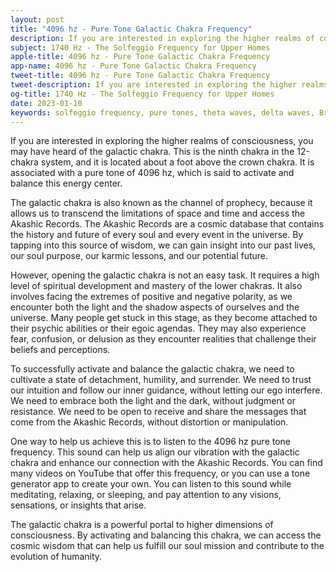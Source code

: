 ```yaml
---
layout: post
title: "4096 hz - Pure Tone Galactic Chakra Frequency"
description: If you are interested in exploring the higher realms of consciousness, you may have heard of the galactic chakra. This is the ninth chakra in the 12-chakra system, and it is located about a foot above the crown chakra. It is associated with a pure tone of 4096 hz, which is said to activate and balance this energy center.
subject: 1740 Hz - The Solfeggio Frequency for Upper Homes
apple-title: 4096 hz - Pure Tone Galactic Chakra Frequency
app-name: 4096 hz - Pure Tone Galactic Chakra Frequency
tweet-title: 4096 hz - Pure Tone Galactic Chakra Frequency
tweet-description: If you are interested in exploring the higher realms of consciousness, you may have heard of the galactic chakra. This is the ninth chakra in the 12-chakra system, and it is located about a foot above the crown chakra. It is associated with a pure tone of 4096 hz, which is said to activate and balance this energy center.
og-title: 1740 Hz - The Solfeggio Frequency for Upper Homes
date: 2023-01-10
keywords: solfeggio frequency, pure tones, theta waves, delta waves, Brain Beats, Frequencies, White noise, Brain wave entrainment, sound therapy, binaural beats youtube
---
```

If you are interested in exploring the higher realms of consciousness, you may have heard of the galactic chakra. This is the ninth chakra in the 12-chakra system, and it is located about a foot above the crown chakra. It is associated with a pure tone of 4096 hz, which is said to activate and balance this energy center.

The galactic chakra is also known as the channel of prophecy, because it allows us to transcend the limitations of space and time and access the Akashic Records. The Akashic Records are a cosmic database that contains the history and future of every soul and every event in the universe. By tapping into this source of wisdom, we can gain insight into our past lives, our soul purpose, our karmic lessons, and our potential future.

However, opening the galactic chakra is not an easy task. It requires a high level of spiritual development and mastery of the lower chakras. It also involves facing the extremes of positive and negative polarity, as we encounter both the light and the shadow aspects of ourselves and the universe. Many people get stuck in this stage, as they become attached to their psychic abilities or their egoic agendas. They may also experience fear, confusion, or delusion as they encounter realities that challenge their beliefs and perceptions.

To successfully activate and balance the galactic chakra, we need to cultivate a state of detachment, humility, and surrender. We need to trust our intuition and follow our inner guidance, without letting our ego interfere. We need to embrace both the light and the dark, without judgment or resistance. We need to be open to receive and share the messages that come from the Akashic Records, without distortion or manipulation.

One way to help us achieve this is to listen to the 4096 hz pure tone frequency. This sound can help us align our vibration with the galactic chakra and enhance our connection with the Akashic Records. You can find many videos on YouTube that offer this frequency, or you can use a tone generator app to create your own. You can listen to this sound while meditating, relaxing, or sleeping, and pay attention to any visions, sensations, or insights that arise.

The galactic chakra is a powerful portal to higher dimensions of consciousness. By activating and balancing this chakra, we can access the cosmic wisdom that can help us fulfill our soul mission and contribute to the evolution of humanity.